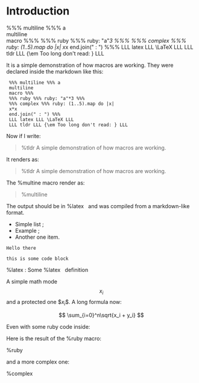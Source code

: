 # Introduction

%%% multiline %%% a  
multiline  
macro %%%
%%% ruby %%% ruby: "a"*3 %%%
%%% complex %%% ruby: (1..5).map do |x| 
x*x 
end.join(" : ") %%%
LLL latex LLL \LaTeX LLL
LLL tldr LLL {\em Too long don't read: } LLL

It is a simple demonstration of how macros are working.
They were declared inside the markdown like this:

     %%% multiline %%% a  
     multiline  
     macro %%%
     %%% ruby %%% ruby: "a"*3 %%%
     %%% complex %%% ruby: (1..5).map do |x| 
     x*x 
     end.join(" : ") %%%
     LLL latex LLL \LaTeX LLL
     LLL tldr LLL {\em Too long don't read: } LLL


Now if I write:

> \%tldr A simple demonstration of how macros are working.

It renders as:

> %tldr A simple demonstration of how macros are working.

The \%multine macro render as:

> %multiline

The output should be in %latex &nbsp; and 
was compiled from a markdown-like format.

- Simple list ;
- Example ;
- Another one item.

~~~~~
Hello there

this is some code block
~~~~~

%latex
: Some %latex &nbsp; definition

A simple math mode $$x_i$$ and a protected one \$$x_i\$$.
A long formula now:

$$ \sum_{i=0}^n\sqrt{x_i + y_i} $$

Even with some ruby code inside:

Here is the result of the \%ruby macro:

%ruby

and a more complex one:

%complex
